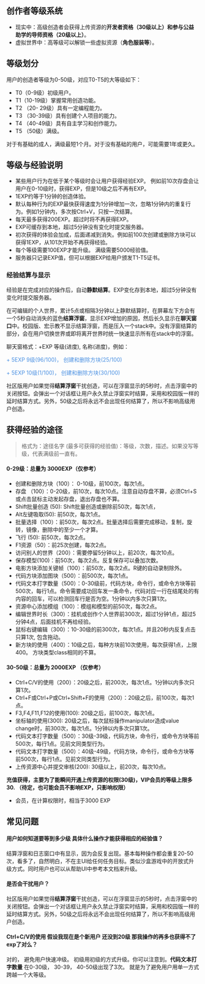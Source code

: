 ## 创作者等级系统

- 现实中：高级创造者会获得上传资源的**开发者资格（30级以上）**和参与公益助学的**导师资格（20级以上）**。
- 虚拟世界中：高等级可以解锁一些虚拟资源（**角色服装等**）。

## 等级划分

用户的创造者等级为0-50级，对应T0-T5的大等级如下：

- T0（0-9级）初级用户。
- T1（10-19级）掌握常用创造功能。
- T2 （20- 29级）具有一定编程能力。
- T3 （30-39级）具有创建个人项目的能力。
- T4 （40-49级）具有自主学习和创作能力。
- T5 （50级）满级。

对于有基础的成人，满级最短1个月。对于没有基础的用户，可能需要1年或更久。

## 等级与经验说明

- 某些用户行为在低于某个等级时会让用户获得经验EXP。 例如前10次存盘会让用户在0-10级时，获得EXP，但是10级之后不再有EXP。
- 1EXP约等于1分钟的创造体验。
- 默认每种行为的EXP最快获得速度为1分钟增加一次，忽略1分钟内的重复行为。例如1分钟内，多次按Ctrl+V，只按一次结算。
- 每天最多获得200EXP。超过时将不再获得EXP。
- EXP可缓存到本地，超过5分钟没有变化时提交服务器。
- 初次获得的体验会加成，后面递减到消失。例如前100次创建或删除方块可以获得1EXP，从101次开始不再获得经验。 
- 每个等级需要100EXP才能升级。 满级需要5000经验值。
- 服务器只记录EXP值，但可以根据EXP给用户颁发T1-T5证书。

### 经验结算与显示

经验是在完成对应的操作后，自动**静默结算**。EXP变化存到本地，超过5分钟没有变化时提交服务器。

在可编辑的个人世界，累计5点或相隔3分钟以上静默结算时，在屏幕左下方会有一个5秒自动消失的蓝色**结算浮窗**，显示EXP增加的原因，然后长久显示在**聊天窗口**中。校园版、宏示教不显示结算浮窗，而是压入一个stack中。没有浮窗结算的部分，会在用户切换世界或即将离开世界时统一快速显示所有在stack中的浮窗。

聊天窗格式：+EXP 等级(进度),  名称(进度)，例如：

<span style="color: #4a90e2;">+ 5EXP 9级(96/100)， 创建和删除方块(25/100) </span>

<span style="color: #4a90e2;">+ 5EXP 10级(1/100)， 创建和删除方块(30/100)</span>

社区版用户如果觉得**结算浮窗**干扰创造，可以在浮窗显示的5秒时，点击浮窗中的关闭按钮。会弹出一个对话框让用户永久禁止浮窗实时结算，采用和校园版一样的延时结算方式。另外，50级之后将永远不会出现任何结算了，所以不影响高级用户创造。

## 获得经验的途径

> 格式为：途径名字 (最多可获得的经验值)：等级，次数，描述。如果没写等级，代表满级前一直有。

#### 0-29级：总量为 3000EXP（仅参考）

- 创建和删除方块（100）： 0-10级，前100次，每次1点。
- 存盘 （100）：0-20级，前10次，每次10点。注意自动存盘不算，必须Ctrl+S或点击鼠标主动发起存盘，退出存盘也不算。
- Shift批量创造 (50):  Shift批量创造或删除前50次，每次1点，
- Alt左键吸取(50): 前50次，每次1点。
- 批量选择（100）：前50次，每次2点。批量选择后需要完成移动，复制，旋转，镜像，删除中的至少一个才算。
- 飞行 (50): 前50次，每次2点。 
- F1资源（50）：前25次创建，每次2点。
- 访问别人的世界（200）：需要停留5分钟以上，前20次，每次10点。
- 保存模型(100)：前50次，每次2点。反复保存可以叠加次数。
- 电影方块添加关键帧（100）：前50次，每次2点。R键的自动录制除外。
- 代码方块添加图块（500）：前500次，每次1点。
- 代码文本打字数量（500）：0-30级前，代码方块，命令行，或命令方块等前500次，每行1点。命令需要成功回车发一条命令，代码对应一行在结尾处的有内容的回车，可以检测回车行是否为空。1分钟以内多次只算1次。
- 资源中心添加模组（100）：模组和模型的前50次，每次2点。
- 编辑世界时长（300）：挂机或创作个人世界前300次，超过1分钟1点，超过5分钟4点，后面挂机不再给经验。
- 鼠标右键编辑（300）：10-30级的前300次，每次1点。并且20秒内反复点击只算1次, 包含拖动。
- 新方块的使用（400）：10级之后，每种方块前10次使用，每次获得1点，上限400。 方块类型class相同的不算。

#### 30-50级：总量为 2000EXP （仅参考）

- Ctrl+C/V的使用（200）：20级之后，前200次，每次1点。1分钟以内多次只算1次。
- Ctrl+F或Ctrl+P或Ctrl+Shift+F的使用（200）：20级之后，前100次，每次1点。
- F3,F4,F11,F12的使用(100):  20级之后，前100次，每次1点。
- 坐标轴的使用(300): 20级之后，每次鼠标操作manipulator造成value change时，前300次，每次1点。1分钟以内多次只算1次。
- 代码文本打字数量（500）：30级-39级，代码方块，命令行，或命令方块等前500次，每行1点。见前文同类型行为。
- 代码文本打字数量（500）：40级-49级，代码方块，命令行，或命令方块等前500次，每行1点。见前文同类型行为。
- 上传资源中心并提交审核(200): 30级以上，前20次，每次10点。

**充值获得，主要为了能瞬间开通上传资源的权限(30级)，VIP会员的等级上限多30. （待定，也可能会员不影响EXP，只影响权限）**

- 会员，在计算权限时，相当于3000 EXP

## 常见问题

#### 用户如何知道要等到多少级 具体什么操作才能获得相应的经验值？

结算浮窗和日志窗口中有显示，因为会反复出现。基本每种操作都会重复20-50次，看多了，自然明白，不在主UI给任何任务目标。类似沙盒游戏中的开放式升级方式。同时用户也可以从帮助UI中参考本文档来升级。

#### 是否会干扰用户？

社区版用户如果觉得**结算浮窗**干扰创造，可以在浮窗显示的5秒时，点击浮窗中的关闭按钮。会弹出一个对话框让用户永久禁止浮窗实时结算，采用和校园版一样的延时结算方式。另外，50级之后将永远不会出现任何结算了，所以不影响高级用户创造。

#### Ctrl+C/V的使用 假设我现在是个新用户 还没到20级 那我操作的再多也获得不了exp了对么？

对的， 避免用户快速冲级。 初级用初级的方式升级。你可以注意到。**代码文本打字数量** 在0-30级， 30-39， 40-50级出现了3次。 就是为了避免用户用单一方式跨越一个大等级。 